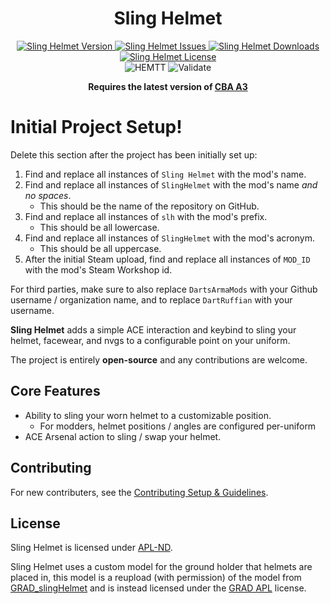 <!-- If you want to make changes to this README, you need to also modify the README.md in the docs folder as well -->

<h1 align="center">Sling Helmet</h1>
<p align="center">
    <a href="https://github.com/DartsArmaMods/SlingHelmet/releases/latest">
        <img src="https://img.shields.io/badge/Version-1.0.0-blue?style=flat-square" alt="Sling Helmet Version">
    </a>
    <a href="https://github.com/DartsArmaMods/SlingHelmet/issues">
        <img src="https://img.shields.io/github/issues-raw/DartsArmaMods/SlingHelmet.svg?style=flat-square&label=Issues" alt="Sling Helmet Issues">
    </a>
    <a href="https://steamcommunity.com/sharedfiles/filedetails/?id=MOD_ID">
        <img src="https://img.shields.io/steam/downloads/MOD_ID.svg?style=flat-square&label=Downloads" alt="Sling Helmet Downloads">
    </a>
    <a href="https://github.com/DartsArmaMods/SlingHelmet/blob/master/LICENSE">
        <img src="https://img.shields.io/badge/License-APL ND-red?style=flat-square" alt="Sling Helmet License">
    </a>
    <br>
    <img src="https://img.shields.io/github/actions/workflow/status/DartsArmaMods/SlingHelmet/hemtt.yml?style=flat-square&label=HEMTT" alt="HEMTT">
    <img src="https://img.shields.io/github/actions/workflow/status/DartsArmaMods/SlingHelmet/arma.yml?style=flat-square&label=Validate" alt="Validate">
</p>

<p align="center">
    <b>Requires the latest version of <a href="https://github.com/CBATeam/CBA_A3/releases/latest">CBA A3</a></b>
</p>

# Initial Project Setup!
Delete this section after the project has been initially set up:
1. Find and replace all instances of `Sling Helmet` with the mod's name.
2. Find and replace all instances of `SlingHelmet` with the mod's name *and no spaces*.
   - This should be the name of the repository on GitHub.
3. Find and replace all instances of `slh` with the mod's prefix.
   - This should be all lowercase.
4. Find and replace all instances of `SlingHelmet` with the mod's acronym.
   - This should be all uppercase.
5. After the initial Steam upload, find and replace all instances of `MOD_ID` with the mod's Steam Workshop id.

For third parties, make sure to also replace `DartsArmaMods` with your Github username / organization name, and to replace `DartRuffian` with your username.

**Sling Helmet** adds a simple ACE interaction and keybind to sling your helmet, facewear, and nvgs to a configurable point on your uniform.

The project is entirely **open-source** and any contributions are welcome.

## Core Features
- Ability to sling your worn helmet to a customizable position.
  - For modders, helmet positions / angles are configured per-uniform
- ACE Arsenal action to sling / swap your helmet.

## Contributing
For new contributers, see the [Contributing Setup & Guidelines](./.github/CONTRIBUTING.md).

## License
Sling Helmet is licensed under [APL-ND](./LICENSE.md).

Sling Helmet uses a custom model for the ground holder that helmets are placed in, this model is a reupload (with permission) of the model from [GRAD_slingHelmet](https://github.com/gruppe-adler/grad_slingHelmet/blob/master/addons/main/model.p3d) and is instead licensed under the [GRAD APL](https://github.com/gruppe-adler/grad_slingHelmet/blob/master/LICENSE) license.